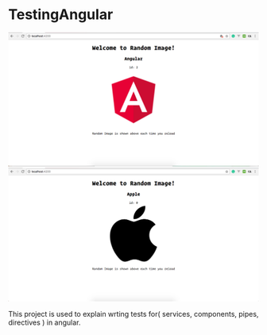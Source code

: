 # TestingAngular

<img src="assets/demo1.png" />
<img src="assets/demo2.png" />

This project is used to explain wrting tests for( services, components, pipes, directives ) in angular. 
